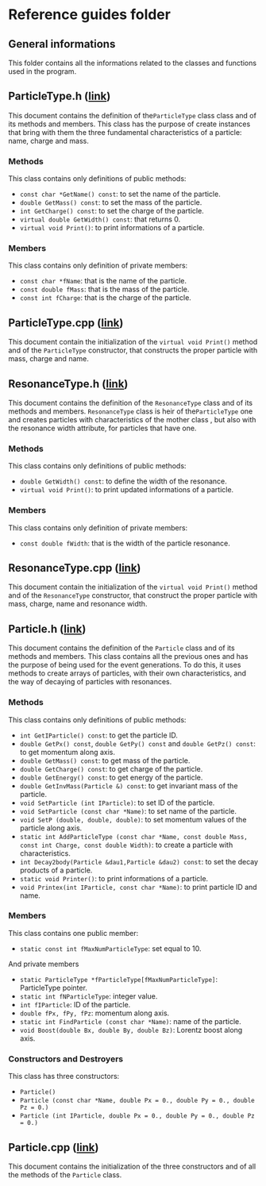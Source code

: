 # Reference guides folder

## General informations
This folder contains all the informations related to the classes and functions used in the program.

## ParticleType.h ([link](https://github.com/JustWhit3/Particle-class/blob/master/Reference%20guides/ParticleType.h))
This document contains the definition of the`ParticleType` class class and of its methods and members. This class has the purpose of create instances that bring with them the three fundamental characteristics of a particle: name, charge and mass.

### Methods
This class contains only definitions of public methods:
- `const char *GetName() const`: to set the name of the particle.
- `double GetMass() const`: to set the mass of the particle.
- `int GetCharge() const`: to set the charge of the particle.
- `virtual double GetWidth() const`: that returns 0.
- `virtual void Print()`: to print informations of a particle.

### Members
This class contains only definition of private members:
- `const char *fName`: that is the name of the particle.
- `const double fMass`: that is the mass of the particle.
- `const int fCharge`: that is the charge of the particle.

## ParticleType.cpp ([link](https://github.com/JustWhit3/Particle-class/blob/master/Reference%20guides/ParticleType.cpp))
This document contain the initialization of the `virtual void Print()` method and of the `ParticleType` constructor, that constructs the proper particle with mass, charge and name.

## ResonanceType.h ([link](https://github.com/JustWhit3/Particle-class/blob/master/Reference%20guides/ResonanceType.h))
This document contains the definition of the `ResonanceType` class and of its methods and members. `ResonanceType` class is heir of the`ParticleType` one and creates particles with characteristics of the mother class , but also with the resonance width attribute, for particles that have one.

### Methods
This class contains only definitions of public methods:
- `double GetWidth() const`: to define the width of the resonance.
- `virtual void Print()`: to print updated informations of a particle.

### Members
This class contains only definition of private members:
- `const double fWidth`: that is the width of the particle resonance.

## ResonanceType.cpp ([link](https://github.com/JustWhit3/Particle-class/blob/master/Reference%20guides/ResonanceType.cpp))
This document contain the initialization of the `virtual void Print()` method and of the `ResonanceType` constructor, that construct the proper particle with mass, charge, name and resonance width.

## Particle.h ([link](https://github.com/JustWhit3/Particle-class/blob/master/Reference%20guides/Particle.h))
This document contains the definition of the `Particle` class and of its methods and members. This class contains all the previous ones and has the purpose of being used for the event generations. To do this, it uses methods to create arrays of particles, with their own characteristics, and the way of decaying of particles with resonances.

### Methods
This class contains only definitions of public methods:
- `int GetIParticle() const`: to get the particle ID.
- `double GetPx() const`, `double GetPy() const` and `double GetPz() const`: to get momentum along axis.
- `double GetMass() const`: to get mass of the particle.
- `double GetCharge() const`: to get charge of the particle.
- `double GetEnergy() const`: to get energy of the particle.
- `double GetInvMass(Particle &) const`: to get invariant mass of the particle.
- `void SetParticle (int IParticle)`: to set ID of the particle.
- `void SetParticle (const char *Name)`: to set name of the particle.
- `void SetP (double, double, double)`: to set momentum values of the particle along axis.
- `static int AddParticleType (const char *Name, const double Mass, const int Charge, const double Width)`: to create a particle with characteristics.
- `int Decay2body(Particle &dau1,Particle &dau2) const`: to set the decay products of a particle.
- `static void Printer()`: to print informations of a particle.
- `void Printex(int IParticle, const char *Name)`: to print particle ID and name.

### Members
This class contains one public member:
- `static const int fMaxNumParticleType`: set equal to 10.

And private members
- `static ParticleType *fParticleType[fMaxNumParticleType]`: ParticleType pointer.
- `static int fNParticleType`: integer value.
- `int fIParticle`: ID of the particle.
- `double fPx, fPy, fPz`: momentum along axis.
- `static int FindParticle (const char *Name)`: name of the particle.
- `void Boost(double Bx, double By, double Bz)`: Lorentz boost along axis.

### Constructors and Destroyers
This class has three constructors:
- `Particle()`
- `Particle (const char *Name, double Px = 0., double Py = 0., double Pz = 0.)`
- `Particle (int IParticle, double Px = 0., double Py = 0., double Pz = 0.)`

## Particle.cpp ([link](https://github.com/JustWhit3/Particle-class/blob/master/Reference%20guides/Particle.cpp))
This document contains the initialization of the three constructors and of all the methods of the `Particle` class.
